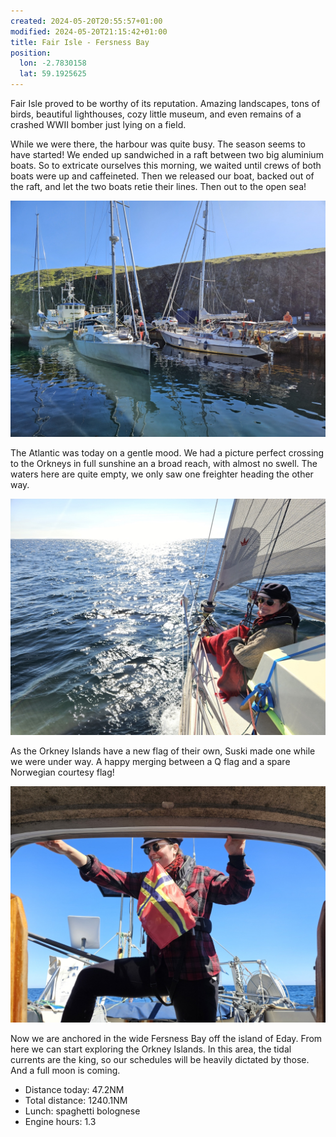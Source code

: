 ```yaml
---
created: 2024-05-20T20:55:57+01:00
modified: 2024-05-20T21:15:42+01:00
title: Fair Isle - Fersness Bay
position:
  lon: -2.7830158
  lat: 59.1925625
---
```


Fair Isle proved to be worthy of its reputation. Amazing landscapes, tons of birds, beautiful lighthouses, cozy little museum, and even remains of a crashed WWII bomber just lying on a field.

While we were there, the harbour was quite busy. The season seems to have started! We ended up sandwiched in a raft between two big aluminium boats.
So to extricate ourselves this morning, we waited until crews of both boats were up and caffeineted. Then we released our boat, backed out of the raft, and let the two boats retie their lines. Then out to the open sea!

![Image](../2024/56bbcefcad308620c9533d42e8716fd2.jpg) 

The Atlantic was today on a gentle mood. We had a picture perfect crossing to the Orkneys in full sunshine an a broad reach, with almost no swell.
The waters here are quite empty, we only saw one freighter heading the other way.

![Image](../2024/2fc4b5efb1ec2ff4620ca44f36607b4c.jpg) 

As the Orkney Islands have a new flag of their own, Suski made one while we were under way. A happy merging between a Q flag and a spare Norwegian courtesy flag!

![Image](../2024/23b8eac9734c8ec8454fd4ae3fdeb0da.jpg) 

Now we are anchored in the wide Fersness Bay off the island of Eday. From here we can start exploring the Orkney Islands. In this area, the tidal currents are the king, so our schedules will be heavily dictated by those. And a full moon is coming. 

* Distance today: 47.2NM
* Total distance: 1240.1NM
* Lunch: spaghetti bolognese 
* Engine hours: 1.3
